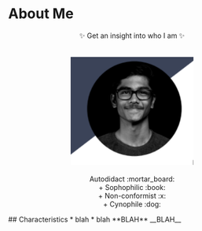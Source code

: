 # About Me


<p align="center">
  ✨ Get an insight into who I am ✨<br>
  <br>
  <br>
  <img width="250"  src="my image.png">
  <br>
  <br> 
   Autodidact :mortar_board:<br>
  + Sophophilic :book:<br>
  + Non-conformist :x:<br>
  + Cynophile :dog:<br>
</p>
## Characteristics
* blah
* blah
**BLAH**
__BLAH__


